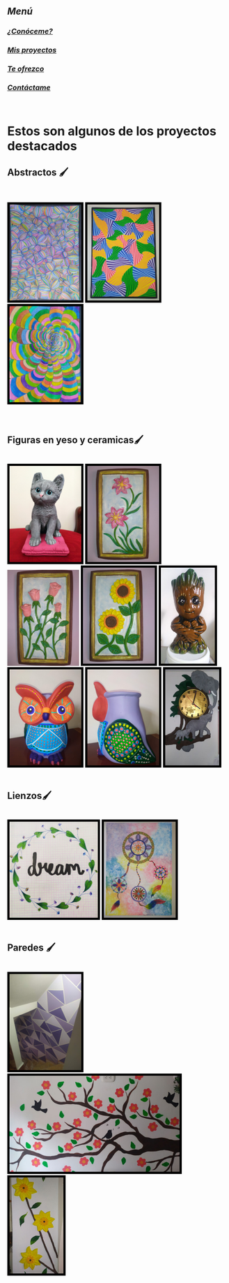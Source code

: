 ## ***Menú***
### [*¿Conóceme?*](./about.md)<br/>
### [*Mis proyectos*](./gallery.md)<br/>
### [*Te ofrezco*](./services.md)<br/>
### [*Contáctame*](./contact.md)<br/>
<br/>

# **Estos son algunos de los proyectos destacados**

## **Abstractos  🖌**
<br/>

<img src="../docs/assets/images/abstract.jpg"
    widht="220" height="220"
    style="border: black 5px solid;">
<img src="../docs/assets/images/abstract1.jpg"
    widht="220" height="220"
    style="border: black 5px solid;">
<img src="../docs/assets/images/spiderweb.jpg"
    widht="220" height="220"
    style="border: black 5px solid;">  
<br/>
<br/>

## **Figuras en yeso y ceramicas🖌**
<br/>
<img src="../docs/assets/images/cat.jpg"
    widht="220" height="220"
    style="border: black 5px solid;">
<img src="../docs/assets/images/flower.jpg"
    widht="220" height="220"
    style="border: black 5px solid;">
<img src="../docs/assets/images/roses.jpg"
    widht="220" height="220"
    style="bo rder: black 5px solid;">
<img src="../docs/assets/images/sunflower.jpg"
    widht="220" height="220"
    style="border: black 5px solid;">
<img src="../docs/assets/images/grud.jpg"
    widht="220" height="220"
    style="border: black 5px solid;">
<img src="../docs/assets/images/owl.jpg"
    widht="220" height="220"
    style="border: black 5px solid;">
<img src="../docs/assets/images/profile owl.jpg"
    widht="220" height="220"
    style="border: black 5px solid;">
<img src="../docs/assets/images/clock.jpg"
    widht="220" height="220"
    style="border: black 5px solid;">
<br/>
<br/>

## **Lienzos🖌**
<br/>
<img src="../docs/assets/images/dream.jpg"
    widht="220" height="220"
    style="border: black 5px solid;">
<img src="../docs/assets/images/dreamcatcher.jpg"
    widht="220" height="220"
    style="border: black 5px solid;">
<br/>
<br/>

## **Paredes 🖌**
<br/>
<img src="../docs/assets/images/wall.jpg"
    widht="220" height="220"
    style="border: black 5px solid;">
<img src="../docs/assets/images/tree wall.jpg"
    widht="220" height="220"
    style="border: black 5px solid;">
<img src="../docs/assets/images/sunflower wall.jpg"
    widht="220" height="220"
    style="border: black 5px solid;">